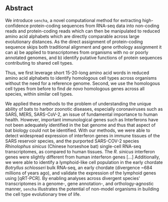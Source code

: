 ## Abstract

We introduce `sencha`, a novel computational method for extracting high-confidence protein-coding sequences from RNA-seq data into non-coding reads and protein-coding reads which can then be manipulated to reduced amino acid alphabets which are directly comparable across large evolutionary distances.
As the direct assignment of protein-coding sequence skips both traditional alignment and gene orthology assignment it can a) be applied to transcriptomes from organisms with no or poorly annotated genomes, and b) identify putative functions of protein sequences contributing to shared cell types.
<!-- Thus, we can identify orthologous cell types while discovering *de novo* orthologous genes across species. -->
Thus, we first leverage short 15-20-long amino acid words in reduced amino acid alphabets to identify homologous cell types across organisms without the need for a reference genome.
Second, we use the homologous cell types from before to find *de novo* homologous genes across all species, within similar cell types.
<!-- this is actually really cool but a fairly complex concept. maybe split it up?

1 very cool idea is that you can, in an automated fashion, leverage the idea of a reduced AA code in K-mers to ID similar cell types across organisms w/o reference genomes

a second cool feature, resulting from the first, is that you can do this discovery piece.

i feel like impact of each gets lost by having such an efficient sentence.. -->

We applied these methods to the problem of understanding the unique ability of bats to harbor zoonotic diseases, especially coronaviruses such as SARS, MERS, SARS-CoV-2, an issue of fundamental importance to human health.
However, important immunological genes such as Interferons have not been adequately identified in the bat genome and thus that aspect of bat biology could not be identified.
With our methods, we were able to detect widespread expression of interferon genes in immune tissues of the SARS reservoir species, and the purported SARS-COV-2 species *Rhinolophus sinicus* (Chinese horseshoe bat) single-cell RNA-seq transcriptomes, as compared to human tissues.
The *R. sinicus* interferon genes were slightly different from human interferon genes [...]
Additionally, we were able to identify a lymphoid-like cell population in the early chordate *Botryllus schlosseri* bulk RNA-seq, an early chordate (divergence ~684 millions of years ago), and validate the expression of the lymphoid genes using [qRT-PCR].
By enabling analyses across divergent species' transcriptomes in a genome-, gene annotation-, and orthology-agnostic manner, `sencha` illustrates the potential of non-model organisms in building the cell type evolutionary tree of life.
